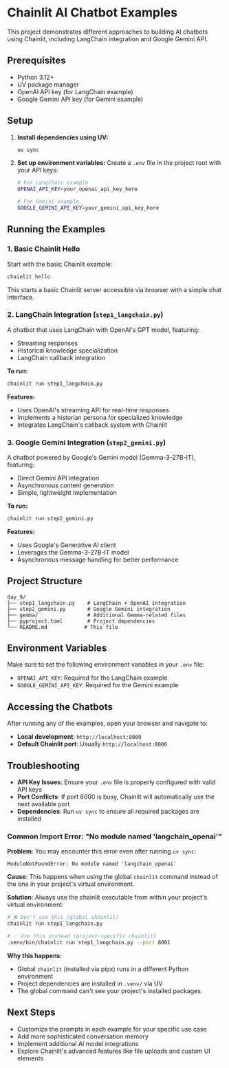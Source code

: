 # Chainlit AI Chatbot Examples

This project demonstrates different approaches to building AI chatbots using Chainlit, including LangChain integration and Google Gemini API.

## Prerequisites

- Python 3.12+
- UV package manager
- OpenAI API key (for LangChain example)
- Google Gemini API key (for Gemini example)

## Setup

1. **Install dependencies using UV:**
   ```bash
   uv sync
   ```

2. **Set up environment variables:**
   Create a `.env` file in the project root with your API keys:
   ```bash
   # For LangChain example
   OPENAI_API_KEY=your_openai_api_key_here
   
   # For Gemini example  
   GOOGLE_GEMINI_API_KEY=your_gemini_api_key_here
   ```

## Running the Examples

### 1. Basic Chainlit Hello
Start with the basic Chainlit example:
```bash
chainlit hello
```
This starts a basic Chainlit server accessible via browser with a simple chat interface.

### 2. LangChain Integration (`step1_langchain.py`)
A chatbot that uses LangChain with OpenAI's GPT model, featuring:
- Streaming responses
- Historical knowledge specialization
- LangChain callback integration

**To run:**
```bash
chainlit run step1_langchain.py
```

**Features:**
- Uses OpenAI's streaming API for real-time responses
- Implements a historian persona for specialized knowledge
- Integrates LangChain's callback system with Chainlit

### 3. Google Gemini Integration (`step2_gemini.py`)
A chatbot powered by Google's Gemini model (Gemma-3-27B-IT), featuring:
- Direct Gemini API integration
- Asynchronous content generation
- Simple, lightweight implementation

**To run:**
```bash
chainlit run step2_gemini.py
```

**Features:**
- Uses Google's Generative AI client
- Leverages the Gemma-3-27B-IT model
- Asynchronous message handling for better performance

## Project Structure

```
day_9/
├── step1_langchain.py    # LangChain + OpenAI integration
├── step2_gemini.py       # Google Gemini integration
├── gemma/                # Additional Gemma-related files
├── pyproject.toml        # Project dependencies
└── README.md            # This file
```

## Environment Variables

Make sure to set the following environment variables in your `.env` file:

- `OPENAI_API_KEY`: Required for the LangChain example
- `GOOGLE_GEMINI_API_KEY`: Required for the Gemini example

## Accessing the Chatbots

After running any of the examples, open your browser and navigate to:
- **Local development**: `http://localhost:8000`
- **Default Chainlit port**: Usually `http://localhost:8000`

## Troubleshooting

- **API Key Issues**: Ensure your `.env` file is properly configured with valid API keys
- **Port Conflicts**: If port 8000 is busy, Chainlit will automatically use the next available port
- **Dependencies**: Run `uv sync` to ensure all required packages are installed

### Common Import Error: "No module named 'langchain_openai'"

**Problem**: You may encounter this error even after running `uv sync`:
```
ModuleNotFoundError: No module named 'langchain_openai'
```

**Cause**: This happens when using the global `chainlit` command instead of the one in your project's virtual environment.

**Solution**: Always use the chainlit executable from within your project's virtual environment:

```bash
# ❌ Don't use this (global chainlit)
chainlit run step1_langchain.py

# ✅ Use this instead (project-specific chainlit)
.venv/bin/chainlit run step1_langchain.py --port 8001
```

**Why this happens**: 
- Global `chainlit` (installed via pipx) runs in a different Python environment
- Project dependencies are installed in `.venv/` via UV
- The global command can't see your project's installed packages

## Next Steps

- Customize the prompts in each example for your specific use case
- Add more sophisticated conversation memory
- Implement additional AI model integrations
- Explore Chainlit's advanced features like file uploads and custom UI elements
